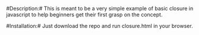 #Description:#
This is meant to be a very simple example of basic closure in
javascript to help beginners get their first grasp on the concept.

#Installation:#
Just download the repo and run closure.html in your browser.

